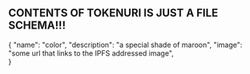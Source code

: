 ## CONTENTS OF TOKENURI IS JUST A FILE SCHEMA!!!


{
    "name": "color", 
    "description": "a special shade of maroon", 
    "image": "some url that links to the IPFS addressed image",    
}